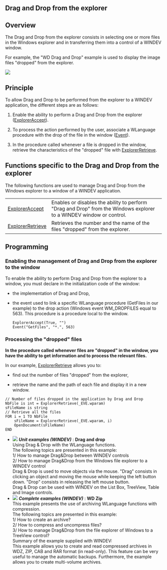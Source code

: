 
## Drag and Drop from the explorer 
			



<a name="NOTE1"></a>
<a name="NOTE1_1"></a>


## Overview
<a name="overview_ELTTEXTE000123"></a>
The Drag and Drop from the explorer consists in selecting one or more files in the Windows explorer and in transferring them into a control of a WINDEV window.

For example, the "WD Drag and Drop" example is used to display the image files "dropped" from the explorer.

![](https://doc.pcsoft.fr/en-US/images/image.awp?langid=3&name=drag_drop_explorateur.gif)


<a name="NOTE2"></a>
<a name="NOTE2_1"></a>


## Principle
<a name="principle_ELTTEXTE000147"></a>
To allow Drag and Drop to be performed from the explorer to a WINDEV application, the different steps are as follows:

1. Enable the ability to perform a Drag and Drop from the explorer ([ExplorerAccept](../WDLang1/3030015.md)).

2. To process the action performed by the user, associate a WLanguage procedure with the drop of the file in the window ([Event](../WDLang1/3015011.md)).

3. In the procedure called whenever a file is dropped in the window, retrieve the characteristics of the "dropped" file with [ExplorerRetrieve](../WDLang1/3030009.md).




<a name="NOTE3"></a>
<a name="NOTE3_1"></a>


## Functions specific to the Drag and Drop from the explorer
<a name="functions_specific_the_drag_and_drop_from_the_explorer_ELTTEXTE000171"></a>
The following functions are used to manage Drag and Drop from the Windows explorer to a window of a WINDEV application.



|   |   |
| --- | --- |
| [ExplorerAccept](../WDLang1/3030015.md) | Enables or disables the ability to perform "Drag and Drop" from the Windows explorer to a WINDEV window or control. |
| [ExplorerRetrieve](../WDLang1/3030009.md) | Retrieves the number and the name of the files "dropped" from the explorer. |





<a name="NOTE4"></a>
<a name="NOTE4_1"></a>


## Programming
<a name="programming_ELTTEXTE000211"></a>


### Enabling the management of Drag and Drop from the explorer to the window
<a name="enabling_the_management_drag_and_drop_from_the_explorer_the_window_ELTPARAGRAPHE000050"></a>

To enable the ability to perform Drag and Drop from the explorer to a window, you must declare in the initialization code of the window:

- the implementation of Drag and Drop, 

- the event used to link a specific WLanguage procedure (GetFiles in our example) to the drop action (Windows event WM_DROPFILES equal to 563). This procedure is a procedure local to the window.
	
	```wl
	ExplorerAccept(True, "")
	Event("GetFiles", "*.", 563)
	```




<a name="NOTE4_2"></a>


### Processing the "dropped" files
<a name="processing_the_dropped_files_ELTPARAGRAPHE000062"></a>

**In the procedure called whenever files are "dropped" in the window, you have the ability to get information and to process the relevant files.**

In our example, [ExplorerRetrieve](../WDLang1/3030009.md) allows you to:

- find out the number of files "dropped" from the explorer, 

- retrieve the name and the path of each file and display it in a new window.





```wl
// Number of files dropped in the application by Drag and Drop
NbFile is int = ExplorerRetrieve(_EVE.wparam)
sFileName is string
// Retrieve all the files
FOR i = 1 TO NbFile
	sFileName = ExplorerRetrieve(_EVE.wparam, i)
	OpenDocument(sFileName)
END
```



- ![](https://doc.pcsoft.fr/en-US/images/image.awp?langid=3&name=Draganddrop.gif) ***Unit examples (WINDEV)*** : **Drag and drop** <br>Using Drag & Drop with the WLanguage functions. <br>The following topics are presented in this example:<br>1/ How to manage Drag&Drop between WINDEV controls<br>2/ How to manage Drag&Drop from the Windows file explorer to a WINDEV control<br>Drag & Drop is used to move objects via the mouse. "Drag" consists in clicking an object and moving the mouse while keeping the left button down. "Drop" consists in releasing the left mouse button.<br>Drag & Drop can be used with WINDEV on the List Box, TreeView, Table and Image controls.
- ![](https://doc.pcsoft.fr/en-US/images/image.awp?langid=3&name=WDZip.gif) ***Complete examples (WINDEV)*** : **WD Zip** <br>This example presents the use of archiving WLanguage functions with compression.<br>The following topics are presented in this example:<br>1/ How to create an archive?<br>2/ How to compress and uncompress files?<br>3/ How to manage Drag&Drop from the file explorer of Windows to a TreeView control?<br>Summary of the example supplied with WINDEV:	<br>This example allows you to create and read compressed archives in WDZ, ZIP, CAB and RAR format (in read-only). This feature can be very useful to manage the automatic backups. Furthermore, the example allows you to create multi-volume archives.


